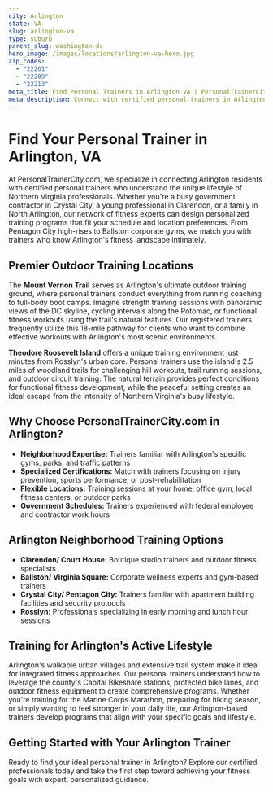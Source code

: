 ```yaml
---
city: Arlington
state: VA
slug: arlington-va
type: suburb
parent_slug: washington-dc
hero_image: /images/locations/arlington-va-hero.jpg
zip_codes:
  - "22201"
  - "22209"
  - "22213"
meta_title: Find Personal Trainers in Arlington VA | PersonalTrainerCity.com
meta_description: Connect with certified personal trainers in Arlington VA. Get matched with fitness coaches for one-on-one training in gyms, homes, or outdoor locations across Arlington.
---
```


# Find Your Personal Trainer in Arlington, VA

At PersonalTrainerCity.com, we specialize in connecting Arlington residents with certified personal trainers who understand the unique lifestyle of Northern Virginia professionals. Whether you're a busy government contractor in Crystal City, a young professional in Clarendon, or a family in North Arlington, our network of fitness experts can design personalized training programs that fit your schedule and location preferences. From Pentagon City high-rises to Ballston corporate gyms, we match you with trainers who know Arlington's fitness landscape intimately.

## Premier Outdoor Training Locations

The **Mount Vernon Trail** serves as Arlington's ultimate outdoor training ground, where personal trainers conduct everything from running coaching to full-body boot camps. Imagine strength training sessions with panoramic views of the DC skyline, cycling intervals along the Potomac, or functional fitness workouts using the trail's natural features. Our registered trainers frequently utilize this 18-mile pathway for clients who want to combine effective workouts with Arlington's most scenic environments.

**Theodore Roosevelt Island** offers a unique training environment just minutes from Rosslyn's urban core. Personal trainers use the island's 2.5 miles of woodland trails for challenging hill workouts, trail running sessions, and outdoor circuit training. The natural terrain provides perfect conditions for functional fitness development, while the peaceful setting creates an ideal escape from the intensity of Northern Virginia's busy lifestyle.

## Why Choose PersonalTrainerCity.com in Arlington?

*   **Neighborhood Expertise:** Trainers familiar with Arlington's specific gyms, parks, and traffic patterns
*   **Specialized Certifications:** Match with trainers focusing on injury prevention, sports performance, or post-rehabilitation
*   **Flexible Locations:** Training sessions at your home, office gym, local fitness centers, or outdoor parks
*   **Government Schedules:** Trainers experienced with federal employee and contractor work hours

## Arlington Neighborhood Training Options

- **Clarendon/ Court House:** Boutique studio trainers and outdoor fitness specialists
- **Ballston/ Virginia Square:** Corporate wellness experts and gym-based trainers
- **Crystal City/ Pentagon City:** Trainers familiar with apartment building facilities and security protocols
- **Rosslyn:** Professionals specializing in early morning and lunch hour sessions

## Training for Arlington's Active Lifestyle

Arlington's walkable urban villages and extensive trail system make it ideal for integrated fitness approaches. Our personal trainers understand how to leverage the county's Capital Bikeshare stations, protected bike lanes, and outdoor fitness equipment to create comprehensive programs. Whether you're training for the Marine Corps Marathon, preparing for hiking season, or simply wanting to feel stronger in your daily life, our Arlington-based trainers develop programs that align with your specific goals and lifestyle.

## Getting Started with Your Arlington Trainer

Ready to find your ideal personal trainer in Arlington? Explore our certified professionals today and take the first step toward achieving your fitness goals with expert, personalized guidance.